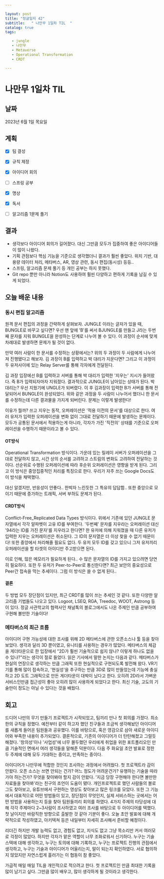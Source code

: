 ```yaml
---

layout: post
title: "정글일지 42"
subtitle:   " 나만무 1일차 TIL  "
catalog: true
tags:

   - jungle
   - 나만무
   - Metaverse
   - Operational Transformation
   - CRDT

---
```


# 나만무 1일차 TIL

## 날짜

2023년 6월 1일 목요일

## 계획

- [x] 팀 결성

- [x] 규칙 제정

- [x] 아이디어 회의

- [ ] 스프링 공부

- [x] 명상

- [x] 독서

- [ ] 알고리즘 1문제 풀기

## 결과

- 생각보다 아이디어 회의가 길어졌다. 대신 그만큼 모두가 집중하여 좋은 아이디어들이 많이 나왔다.
- 기획 관점보다 핵심 기능을 기준으로 생각했더니 결과가 훨씬 좋았다. 위치 기반, 대용량 데이터 처리, 메타버스, AR, 영상 관련, 동시 편집(동시성) 등등..
- 스프링, 알고리즘 문제 풀기 등 개인 공부는 하지 못했다.
- Git repo 뿐만 아니라 Notion도 사용하여 훨씬 다양하고 편하게 기록을 남길 수 있게 되었다.



## 오늘 배운 내용

### 동시 편집 알고리즘

원격 문서 편집의 과정을 간략하게 살펴보자. JUNGLE 이라는 글자가 있을 때, BUNGLE로 바꾸고 싶다면? 우선 맨 앞에 'B'를 써서 BJUNGLE를 만들고 J라는 두번째 문자를 지워 BUNGLE을 완성하는 단계로 나누어 볼 수 있다. 이 과정이 순서에 맞게 차례대로 발생하면 문제가 될 것이 없다.

만약 여러 사람이 한 문서를 수정하는 상황에서는? 위의 두 과정이 두 사람에게 나누어져 진행됐다고 해보자. 김 과장이 B를 입력하고 박 대리가 지운다면? 그리고 이 과정이 두 유저사이에 있는 Relay Server를 통해 각자에게 전달된다. 

김 과장 입장에선 B를 입력하고 서버를 통해 박 대리가 입력한 '지우는' 지시가 들어왔다. 즉 B가 입력되자마자 지워졌다. 결과적으로 JUNGLE이 남아있는 상태가 된다. 박 대리는? 우선 지웠기에 UNGLE가 되버렸다. 이 후 김과장이 입력한 B가 서버를 통해 전달되어서 BUNGLE이 완성되었다. 위와 같은 과정을 두 사람이 나누어서 했더니 한 문서를 수정하는데 다른 결과물을 가지게 되버린다. 문제는 이렇게 발생한다!

이유가 뭘까? 쓰고 지우는 동작, 오퍼레이션은 '적용 이전의 문서'를 대상으로 한다. 여러 유저가 입력한 오퍼레이션을 변화 없이 그대로 전달하기 때문에 발생하는 문제이다. 모두가 공통된 문서에서 적용하는게 아니라, 각자가 가진 '직전의' 상태를 기준으로 오퍼레이션을 수행하기 때문이라고 볼 수 있다.

#### OT방식

Operational Transformation 방식이다. 가운데 있는 릴레이 서버가 오퍼레이션을 그대로 전달하지 않고, 시간 상의 순서를 고려하고 스트림의 변화도 고려하여 전달하는 것이다. 선순위로 수행된 오퍼레이션에 따라 후순위 오퍼레이션은 영향을 받게 된다. 그리고 이 방식은 중앙집중적인 처리를 특징으로 한다. 우리가 자주 쓰는 Google Docs도 이 방식을 채택했다. 

대신 알겠지만, 반응성이 안좋다.. 한박자 느린듯한 그 특유의 답답함.. 또한 중앙으로 모이기 때문에 증가하는 트래픽, 서버 부하도 문제가 된다.

#### CRDT방식

Conflict-Free_Replicated Data Types 방식이다. 위에서 기존에 있던 JUNGLE 문자열에서 각각 알파벳이 고유 ID를 부여한다. '두번째' 문자를 지우라는 오퍼레이션 대신 '94라는 ID를 가진 문자'를 지우라고 한다면? 한 유저에 의해 지워졌을 때 다른 유저가 입력한 지우는 오퍼레이션은 취소된다. 그 ID의 문자열은 더 이상 찾을 수 없기 때문이다! 또한 중앙에서 처리해줄 필요도 없다. 두 유저 모두 ID를 갖고 있으니 그저 유저끼리 오퍼레이션을 할 타겟의 아이디만 주고받으면 된다.

이로 인해, 많은 메모리가 필요하게 된다.. 수 많은 문자열의 ID를 가지고 있으려면 당연히 필요하다. 또한 두 유저가 Peer-to-Peer로 통신한다면? 최근 보안의 중요성으로 Peer간 접속을 막는 추세이다. 그럼 이 방식은 쓸 수 없게 된다..

#### 결론

두 방법 모두 장단점이 있지만, 최근 CRDT를 많이 쓰는 추세인 것 같다. 또한 다양한 알고리즘 기법들도 나오고 있다. Logoot, LSEQ, RGA, Treedoc, WOOT, Astrong 등이 있다. 정글 사관학교의 협력사인 채널톡의 블로그에서도 나온 주제인 만큼 공부하여 구현해 볼만한 기술이다!



### 메타버스의 최근 흐름

아이디어 구현 가능성에 대한 조사를 위해 2D 메타버스에 관한 오픈소스나 툴 등을 찾아보았다. 생각과 달리 3D 뿐이였고, 유니티를 사용하는 경우가 많았다. 메타버스의 체감을 게더타운으로 한 입장에서 "2D가 훨씬 기술적으로 쉽지 않나? 이렇게 하나도 없을 수 있나?"라는 생각이 절로 들었다. 읽은 기사에서 말한 논지는 다음과 같다. 메타버스가 현실의 연장으로 생각하는 만큼 그래픽 또한 현실적으로 구현되도록 발전해 왔다. VR기기를 통해 많이 접속하고, '현실성'을 추구하는 만큼 3D로 많이 만들었는데 기능에 충실하고 2D 도트 그래픽으로 만든 게더타운이 대박이 났다고 한다. 오히려 2D라서 가벼운 서비스인만큼 접근성이 좋아 오히려 많이 사용하게 되었다고 한다. 최신 기술, 고도의 기술만이 정도는 아닐 수 있다는 것을 배웠다.



## 회고

드디어 나만의 무기 만들기 프로젝트가 시작되었고, 팀끼리 만나 첫 회의를 가졌다. 최소한의 규칙을 정했다. 예전부터 같이 하고자 했던 친구들과 조금씩 생각해놨던 아이디어를 새롭게 들어온 팀원들과 공유했다. 이를 바탕으로, 혹은 영감으로 삼아 새로운 아이디어와 부족한 내용이 추가되었다. 결론적으로, 기존의 아이디어가 더 탄탄해졌고 그럴듯해졌다. '창의성'이나 '사업성'에 너무 몰두했던 우리에게 취업을 위한 포트폴리오인 만큼 기술적인 면에서 여러 생각들을 말해준 덕분이다. 다음 주 화요일 초안 발표로 정한 두 주제에 대해 모두 기대하는 중이고, 만족하는 중이다. 

아이디어가 나만무에 적합한 것인지 조사하는 과정에서 어려웠다. 첫 프로젝트라 감이 안왔다. 오픈 소스는 쓰면 안되는 건가? 어느 정도가 어려운건가? 유행하는 기술을 따라가야 하는건가? 무엇을 찾아봐야 할지 감이 안왔다. '지금 당장 구현해야 한다면 볼만한 자료들을 찾아봐'라는 친구의 조언이 도움이 됐다. 개인프로젝트로 했던 사람들의 블로그도 찾아보고, 유튜브에서 구현하는 영상도 찾아보고 많은 링크를 모았다. 또한 그 기능에서 대표적으로 어떤 방법들이 있고, 장단점이 무엇인지, 실제 서비스하는 곳에서는 어떤 방법을 사용하는지 등을 찾아 팀원들끼리 회의를 하였다. 4가지 주제의 타당성에 대해 각각 주제마다 2~3사람이 조사하였고 여러 조사를 바탕으로 두 아이디어를 택했다. 첫 날이지만 바람직한 방향으로 출발한 것 같아 기분이 좋다. 오늘 초안 발표에 대해 개략적으로 작성하였고, 아키텍쳐 등은 내일부터 자세히 조사해서 준비할 예정이다. 

리더긴 하지만 개발 능력도 없고, 경험도 없고, 지식도 없고 그냥 목소리만 커서 여러모로 걱정이 많았다. 하지만 각자가 맡은 역할이 너무 조화로워서 신기하다. 누구는 기술 스택에 대해 생각하고, 누구는 토의에 대해 기록하고, 누구는 프로젝트 진행의 관점에서 생각하고, 누구는 기술과 아이디어가 어울리는지, 말이 되는지 확인하였다. 서로 협의하지 않았지만 자연스럽게 흘러가는 이 협동이 참 좋았다. 

가급적 매일 매일 TIL을 개인적으로 적으려고 한다. 첫 프로젝트인 만큼 최대한 기록을 많이 남기고 싶다. 그만큼 많이 배우고, 많이 생각하게 될 것이라고 생각한다.  